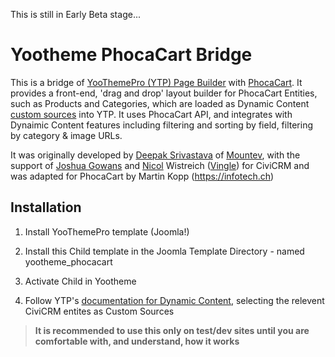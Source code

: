 This is still in Early Beta stage... 

# Yootheme PhocaCart Bridge

This is a bridge of [YooThemePro (YTP) Page Builder](https://yootheme.com/page-builder) with [PhocaCart](https://phoca.cz). It provides a front-end, 'drag and drop' layout builder for PhocaCart Entities, such as Products and Categories, which are loaded as Dynamic Content [custom sources](https://yootheme.com/support/yootheme-pro/joomla/developers-sources) into YTP. It uses PhocaCart API, and integrates with Dynaimic Content features including filtering and sorting by field, filtering by category & image URLs.

It was originally developed by [Deepak Srivastava](https://github.com/deepak-srivastava/) of [Mountev](https://mountev.co.uk/), with the support of [Joshua Gowans](https://lab.civicrm.org/josh) and [Nicol](https://lab.civicrm.org/nicol) Wistreich ([Vingle](https://github.com/vingle)) for CiviCRM
and was adapted for PhocaCart by Martin Kopp (https://infotech.ch)

## Installation

1. Install YooThemePro template (Joomla!)

2. Install this Child template in the Joomla Template Directory - named yootheme_phocacart

3. Activate Child in Yootheme 

4. Follow YTP's [documentation for Dynamic Content](https://yootheme.com/support/yootheme-pro/joomla/dynamic-content), selecting the relevent CiviCRM entites as Custom Sources

> **It is recommended to use this only on test/dev sites until you are comfortable with, and understand, how it works**
